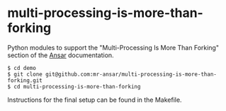 # multi-processing-is-more-than-forking

Python modules to support the "Multi-Processing Is More Than Forking" section of the [Ansar](https://pypi.org/project/ansar-create "Async programming and more") documentation.

    $ cd demo
    $ git clone git@github.com:mr-ansar/multi-processing-is-more-than-forking.git
    $ cd multi-processing-is-more-than-forking

Instructions for the final setup can be found in the Makefile.

